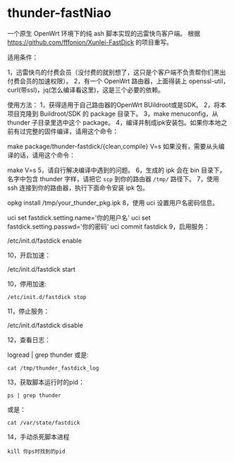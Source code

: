 # thunder-fastNiao
一个原生 OpenWrt 环境下的纯 ash 脚本实现的迅雷快鸟客户端。
根据 https://github.com/fffonion/Xunlei-FastDick 的项目重写。

适用条件：

1，迅雷快鸟的付费会员（没付费的就别想了，这只是个客户端不负责帮你们黑出付费会员的加速权限）。
2，有一个 OpenWrt 路由器，上面得装上 openssl-util，curl(带ssl)，jq(怎么编译看这里)，这是三个必要的依赖。

使用方法：
1，获得适用于自己路由器的OpenWrt BUildroot或是SDK。
2，将本项目克隆到 Buildroot/SDK 的 package 目录下。
3，make menuconfig，从 thunder 子目录里选中这个 package。
4，编译并制成ipk安装包。如果你本地之前有过完整的固件编译，请用这个命令：

   make package/thunder-fastdick/{clean,compile} V=s
如果没有，需要从头编译的话，请用这个命令：

   make V=s
5，请自行解决编译中遇到的问题。
6，生成的 ipk 会在 bin 目录下，名字中包含 thunder 字样，请把它 `scp` 到你的路由器 `/tmp/` 路径下。
7，使用 ssh 连接到你的路由器，执行下面命令安装 ipk 包。

   opkg install /tmp/your_thunder_pkg.ipk
8，使用 uci 设置用户名密码信息。

   uci set fastdick.setting.name='你的用户名'
   uci set fastdick.setting.passwd='你的密码'
   uci commit fastdick
9，启用服务：
  
   /etc/init.d/fastdick enable

10，开启加速：

   /etc/init.d/fastdick start
  
10，停用加速:
  
    /etc/init.d/fastdick stop

11，停止服务：
  
   /etc/init.d/fastdick disable
  
12，查看日志：

   logread | grep thunder
或是:
    
    cat /tmp/thunder_fastdick_log
  
13，获取脚本运行时的pid：

    ps | grep thunder
或是：

    cat /var/state/fastdick
14，手动杀死脚本进程

    kill 你ps时找到的pid






